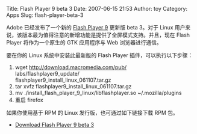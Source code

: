 Title: Flash Player 9 beta 3
Date: 2007-06-15 21:53
Author: toy
Category: Apps
Slug: flash-player-beta-3

Adobe 已经发布了一个新的 [Flash Player
9](http://labs.adobe.com/technologies/flashplayer9/) 更新版 beta 3。对于
Linux
用户来说，该版本最为值得注意的新增功能是提供了全屏模式支持。并且，现在
Flash Player 将作为一个原生的 GTK 应用程序与 Web 浏览器进行通信。

要在你的 Linux 系统中安装此最新版的 Flash Player
插件，可以执行以下步骤：

1.  wget http://download.macromedia.com/pub/  
    labs/flashplayer9\_update/  
    flashplayer9\_install\_linux\_061107.tar.gz
2.  tar xvfz flashplayer9\_install\_linux\_061107.tar.gz
3.  mv ./install\_flash\_player\_9\_linux/libflashplayer.so
    ~/.mozilla/plugins
4.  重启 firefox

如果你使用基于 RPM 的 Linux 发行版，也可通过如下链接下载 RPM 包。

- [Download Flash Player 9 beta
3](http://labs.adobe.com/downloads/flashplayer9.html)
